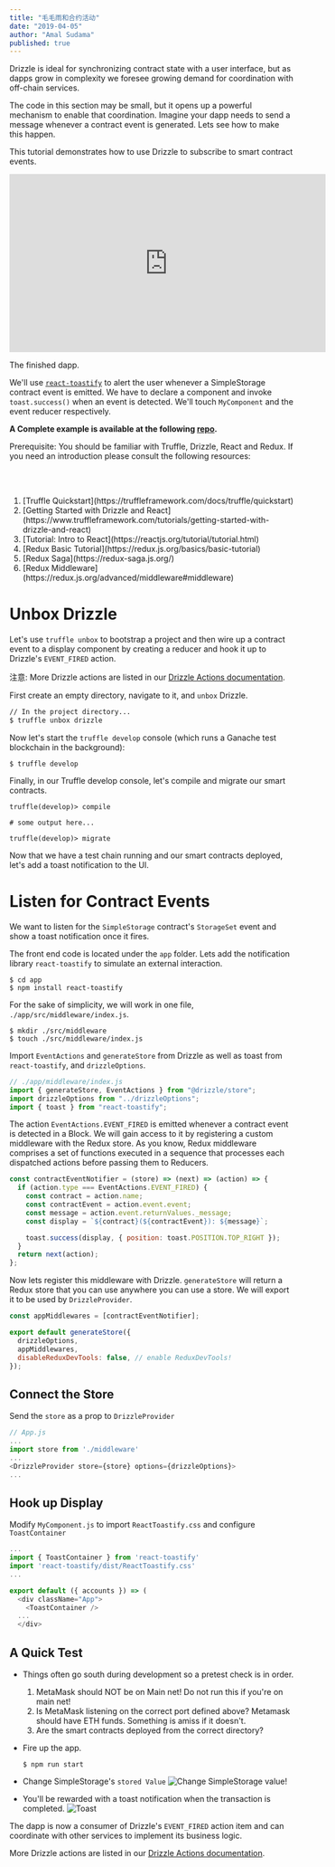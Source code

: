 ```yaml
---
title: "毛毛雨和合约活动"
date: "2019-04-05"
author: "Amal Sudama"
published: true
---
```


Drizzle is ideal for synchronizing contract state with a user interface, but as
dapps grow in complexity we foresee growing demand for coordination with
off-chain services.

The code in this section may be small, but it opens up a powerful mechanism to
enable that coordination. Imagine your dapp needs to send a message whenever a
contract event is generated. Lets see how to make this happen.

This tutorial demonstrates how to use Drizzle to subscribe to smart contract
events.

<iframe width="560" height="315" src="https://www.youtube.com/embed/jGIY_l8oWTQ" frameborder="0" allow="accelerometer; autoplay; encrypted-media; gyroscope; picture-in-picture" allowfullscreen></iframe>

<p class="font-italic text-center">The finished dapp.

We'll use [`react-toastify`](https://github.com/fkhadra/react-toastify) to alert the user whenever a SimpleStorage contract
event is emitted. We have to declare a <ToastContainer /> component and invoke
`toast.success()` when an event is detected. We'll touch `MyComponent` and the
event reducer respectively.

**A Complete example is available at the following [repo](https://github.com/trufflesuite/drizzle-event-demo).**

<div class="alert alert-info">
  Prerequisite: You should be familiar with Truffle, Drizzle, React and Redux. If you need an introduction please consult the following resources:

<br/><br/>

  <ol>
    <li>[Truffle Quickstart](https://truffleframework.com/docs/truffle/quickstart)</li>
    <li>[Getting Started with Drizzle and React](https://www.truffleframework.com/tutorials/getting-started-with-drizzle-and-react)</li>
    <li>[Tutorial: Intro to React](https://reactjs.org/tutorial/tutorial.html)</li>
    <li>[Redux Basic Tutorial](https://redux.js.org/basics/basic-tutorial)</li>
    <li>[Redux Saga](https://redux-saga.js.org/)</li>
    <li>[Redux Middleware](https://redux.js.org/advanced/middleware#middleware)</li>
  </ol>
</div>

# Unbox Drizzle

Let's use `truffle unbox` to bootstrap a project and then wire up a contract
event to a display component by creating a reducer and hook it up to Drizzle's
`EVENT_FIRED` action.

注意: More Drizzle actions are listed in our [Drizzle Actions documentation](/docs/drizzle/reference/drizzle-actions).

First create an empty directory, navigate to it, and `unbox` Drizzle.

```bash
// In the project directory...
$ truffle unbox drizzle
```

Now let's start the `truffle develop` console (which runs a Ganache test blockchain in the background):

```
$ truffle develop
```

Finally, in our Truffle develop console, let's compile and migrate our smart contracts.

```shell
truffle(develop)> compile

# some output here...

truffle(develop)> migrate
```

Now that we have a test chain running and our smart contracts deployed, let's add a toast notification to the UI.

# Listen for Contract Events

We want to listen for the `SimpleStorage` contract's `StorageSet` event and show a toast notification once it fires.

The front end code is located under the `app` folder. Lets add the notification
library `react-toastify` to simulate an external interaction.

```shell
$ cd app
$ npm install react-toastify
```

For the sake of simplicity, we will work in one file, `./app/src/middleware/index.js`.

```shell
$ mkdir ./src/middleware
$ touch ./src/middleware/index.js
```

Import `EventActions` and `generateStore` from Drizzle as well as
toast from `react-toastify`, and `drizzleOptions`.

```javascript
// ./app/middleware/index.js
import { generateStore, EventActions } from "@drizzle/store";
import drizzleOptions from "../drizzleOptions";
import { toast } from "react-toastify";
```

The action `EventActions.EVENT_FIRED` is emitted whenever a contract event is
detected in a Block. We will gain access to it by registering a custom
middleware with the Redux store. As you know, Redux middleware comprises a set
of functions executed in a sequence that processes each dispatched actions
before passing them to Reducers.

```javascript
const contractEventNotifier = (store) => (next) => (action) => {
  if (action.type === EventActions.EVENT_FIRED) {
    const contract = action.name;
    const contractEvent = action.event.event;
    const message = action.event.returnValues._message;
    const display = `${contract}(${contractEvent}): ${message}`;

    toast.success(display, { position: toast.POSITION.TOP_RIGHT });
  }
  return next(action);
};
```

Now lets register this middleware with Drizzle. `generateStore` will return a
Redux store that you can use anywhere you can use a store. We will export it to
be used by `DrizzleProvider`.

```javascript
const appMiddlewares = [contractEventNotifier];

export default generateStore({
  drizzleOptions,
  appMiddlewares,
  disableReduxDevTools: false, // enable ReduxDevTools!
});
```

## Connect the Store

Send the `store` as a prop to `DrizzleProvider`

```javascript
// App.js
...
import store from './middleware'
...
<DrizzleProvider store={store} options={drizzleOptions}>
...
```

## Hook up Display

Modify `MyComponent.js` to import `ReactToastify.css` and configure `ToastContainer`

```javascript
...
import { ToastContainer } from 'react-toastify'
import 'react-toastify/dist/ReactToastify.css'
...

export default ({ accounts }) => (
  <div className="App">
    <ToastContainer />
  ...
  </div>
```

## A Quick Test

- Things often go south during development so a pretest check is in order.

  1. MetaMask should NOT be on Main net! Do not run this if you're on main
     net!
  1. Is MetaMask listening on the correct port defined above? Metamask should
     have ETH funds. Something is amiss if it doesn't.
  1. Are the smart contracts deployed from the correct directory?

- Fire up the app.
  ```shell
  $ npm run start
  ```
- Change SimpleStorage's `stored Value`
  ![Change SimpleStorage value!](/img/tutorials/drizzle-and-contract-events/stored-value.gif)

- You'll be rewarded with a toast notification when the transaction is completed.
  ![Toast](/img/tutorials/drizzle-and-contract-events/alert-toast.png "A
successful Toast!")

The dapp is now a consumer of Drizzle's `EVENT_FIRED` action item and can
coordinate with other services to implement its business logic.

More Drizzle actions are listed in our [Drizzle Actions documentation](/docs/drizzle/reference/drizzle-actions).
